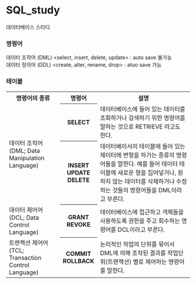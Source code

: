 # SQL_study
데이터베이스 스터디

### 명령어
데이터 조작어 (DML) <select, insert, delete, update> : auto save 불가능 <br>
데이터 정의어 (DDL) <create, alter, rename, drop> : atuo save 가능

### 테이블
<table>
  <tr>
    <th>명령어의 종류</th>
    <th>명령어</th>
    <th>설명</th>
  </tr>
  <tr>
    <td rowspan="2">데이터 조작어 (DML; Data Manipulation Language)</td>
    <th>SELECT</th>
    <td>데이터베이스에 들어 있는 데이터를 조회하거나 검색하기 위한 명령어를 말하는 것으로 RETRIEVE 라고도 한다.</td>
  </tr>
  <tr>
    <th>INSERT<br>UPDATE<br>DELETE</th>
    <td>데이터베이서의 테이블에 들어 있는 제이터에 변형을 하가는 종류의 명령어들을 말한다. 예를 들어 데이터 테이블에 새로운 형을 집어넣거나, 원하지 않는 데이터를 삭제하거나 수정하는 것들의 명령어들을 DML이라고 부른다.</td>
  </tr>
  <tr>
    <td>데이터 제어어 (DCL; Data Control Language)</td>
    <th>GRANT<br>REVOKE</th>
    <td>데이터베이스에 접근하고 객체들을 사용하도록 권한을 주고 회수하는 명령어를 DCL이라고 부른다.</td>
  </tr>
  <tr>
    <td>트랜젝션 제어어 (TCL; Transaction Control Language)</td>
    <th>COMMIT<br>ROLLBACK</th>
    <td>논리적인 작업의 단위를 묶어서 DML에 의해 조작된 결과를 작업단위(트랜젝션) 별로 제어하는 명령어를 말한다.</td>
  </tr>
</table>
